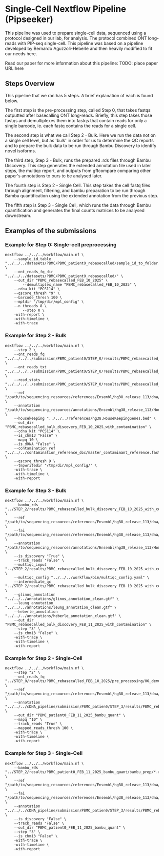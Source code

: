 # Single-Cell Nextflow Pipeline (Pipseeker)

This pipeline was used to prepare single-cell data, sequenced using a protocol designed in our lab, for analysis. The protocol combined ONT long-reads with PIP-seq single-cell. This pipeline was based on a pipeline developed by Bernardo Aguzzoli-Heberle and then heavily modified to fit our needs here. 

Read our paper for more information about this pipeline: TODO: place paper URL here

## Steps Overview

This pipeline that we ran has 5 steps. A brief explanation of each is found below.

The first step is the pre-processing step, called Step 0, that takes fastqs outputted after basecalling ONT long-reads. Briefly, this step takes those fastqs and demultiplexes them into fastqs that contain reads for only a single barcode, ie. each fastq contains the reads for a single cell. 

The second step is what we call Step 2 - Bulk. Here we run the data not on a single cell level, but as 'bulk' in order for us to determine the QC reports and to prepare the bulk data to be run through Bambu Discovery to identify novel isoforms.

The third step, Step 3 - Bulk, runs the prepared .rds files through Bambu Discovery. This step generates the extended annotation file used in later steps, the multiqc report, and outputs from gffcompare comparing other paper's annotations to ours to be analysed later. 

The fourth step is Step 2 - Single Cell. This step takes the cell fastq files through alignment, filtering, and bambu preparation to be run through Bambu quantification using the extended annotation from the previous step.

The fifth step is Step 3 - Single Cell, which runs the data through Bambu quantification and generates the final counts matrices to be analysed downstream.

## Examples of the submissions

### Example for Step 0: Single-cell preprocessing

	nextflow ../../../workflow/main.nf \
		--sample_id_table "../../../datasets/PBMC/PBMC_patient0_rebasecalled/sample_id_to_folder.tsv" \
		--ont_reads_fq_dir "../../../datasets/PBMC/PBMC_patient0_rebasecalled/" \
		--out_dir "PBMC_rebasecalled_FEB_10_2025" \
	        --demultiplex_name "PBMC_rebasecalled_FEB_10_2025" \
		--cdna_kit "PCS114" \
		--qscore_thresh "9" \
		--barcode_thresh 100 \
		--mpldir "/tmp/dir/mpl_config" \
		--n_threads 8 \
	        --step 0 \
		-with-report \
		-with-timeline \
		-with-trace

### Example for Step 2 - Bulk

	nextflow ../../../workflow/main.nf \
		--step 2 \
		--ont_reads_fq "../../../../submission/PBMC_patient0/STEP_0/results/PBMC_rebasecalled_FEB_10_2025/pre_processing/concatenated_fastq_and_sequencing_summary_files/*.fastq" \
		--ont_reads_txt "../../../../submission/PBMC_patient0/STEP_0/results/PBMC_rebasecalled_FEB_10_2025/pre_processing/concatenated_fastq_and_sequencing_summary_files/*.txt" \
		--read_stats "../../../../submission/PBMC_patient0/STEP_0/results/PBMC_rebasecalled_FEB_10_2025/pre_processing/stats/**/*.combined_stats.json" \
		--ref "/path/to/sequencing_resources/references/Ensembl/hg38_release_113/dna/Homo_sapiens.GRCh38.dna.primary_assembly.fa" \
		--annotation "/path/to/sequencing_resources/annotations/Ensembl/hg38_release_113/Homo_sapiens.GRCh38.113.gtf" \
		--housekeeping "../../../references/hg38.HouseKeepingGenes.bed" \
		--out_dir "PBMC_rebasecalled_bulk_discovery_FEB_10_2025_with_contamination" \
		--cdna_kit "PCS114" \
		--is_chm13 "False" \
		--mapq 10 \
		--is_dRNA "False" \
		--contamination_ref "../../../contamination_reference_doc/master_contaminant_reference.fasta" \
		--qscore_thresh 9 \
		--tmpwritedir "/tmp/dir/mpl_config/" \
		-with-trace \
		-with-timeline \
		-with-report 

### Example for Step 3 - Bulk

	nextflow ../../../workflow/main.nf \
		--bambu_rds "../STEP_2/results/PBMC_rebasecalled_bulk_discovery_FEB_10_2025_with_contamination/bambu_prep/*.rds" \
		--ref "/path/to/sequencing_resources/references/Ensembl/hg38_release_113/dna/Homo_sapiens.GRCh38.dna.primary_assembly.fa" \
		--fai "/path/to/sequencing_resources/references/Ensembl/hg38_release_113/dna/Homo_sapiens.GRCh38.dna.primary_assembly.fa.fai" \
		--annotation "/path/to/sequencing_resources/annotations/Ensembl/hg38_release_113/Homo_sapiens.GRCh38.113.gtf" \
		--is_discovery "True" \
		--track_reads "False" \
		--multiqc_input "../STEP_2/results/PBMC_rebasecalled_bulk_discovery_FEB_10_2025_with_contamination/multiQC_input/**" \
		--multiqc_config "../../../workflow/bin/multiqc_config.yaml" \
		--intermediate_qc "../STEP_2/results/PBMC_rebasecalled_bulk_discovery_FEB_10_2025_with_contamination/intermediate_qc_reports/" \
		--glinos_annotation "../../../annotations/glinos_annotation_clean.gtf" \
		--leung_annotation "../../../annotations/leung_annotation_clean.gtf" \
		--heberle_annotation "../../../annotations/heberle_annotation_clean.gtf" \
		--out_dir "PBMC_rebasecalled_bulk_discovery_FEB_11_2025_with_contamination" \
		--step "3" \
		--is_chm13 "False" \
		-with-trace \
		-with-timeline \
		-with-report 

### Example for Step 2 - Single-Cell
	nextflow ../../../workflow/main.nf \
		--step "2" \
		--ont_reads_fq "../STEP_0/results/PBMC_rebasecalled_FEB_10_2025/pre_processing/06_demultiplexed/**/*.fastq" \
		--ref "/path/to/sequencing_resources/references/Ensembl/hg38_release_113/dna/Homo_sapiens.GRCh38.dna.primary_assembly.fa" \
		--annotation "../../../cDNA_pipeline/submission/PBMC_patien0/STEP_3/results/PBMC_rebasecalled_bulk_discovery_FEB_11_2025_with_contamination/bambu_discovery/extended_annotations.gtf" \
		--out_dir "PBMC_patient0_FEB_11_2025_bambu_quant" \
		--mapq "10" \
		--track_reads "True" \
		--mapped_reads_thresh 100 \
		-with-trace \
		-with-timeline \
		-with-report

### Example for Step 3 - Single-Cell

	nextflow ../../../workflow/main.nf \
		--bambu_rds "../STEP_2/results/PBMC_patient0_FEB_11_2025_bambu_quant/bambu_prep/*.rds" \
		--ref "/path/to/sequencing_resources/references/Ensembl/hg38_release_113/dna/Homo_sapiens.GRCh38.dna.primary_assembly.fa" \
		--fai "/path/to/sequencing_resources/references/Ensembl/hg38_release_113/dna/Homo_sapiens.GRCh38.dna.primary_assembly.fa.fai" \
		--annotation "../../../cDNA_pipeline/submission/PBMC_patien0/STEP_3/results/PBMC_rebasecalled_bulk_discovery_FEB_11_2025_with_contamination/bambu_discovery/extended_annotations.gtf" \
		--is_discovery "False" \
		--track_reads "False" \
		--out_dir "PBMC_patient0_FEB_11_2025_bambu_quant" \
		--step "3" \
		--is_chm13 "False" \
		-with-trace \
		-with-timeline \
		-with-report



